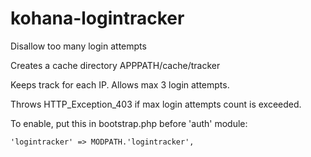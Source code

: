 kohana-logintracker
===================

Disallow too many login attempts

Creates a cache directory APPPATH/cache/tracker

Keeps track for each IP. Allows max 3 login attempts.

Throws HTTP_Exception_403 if max login attempts count is exceeded.

To enable, put this in bootstrap.php before 'auth' module:

    'logintracker' => MODPATH.'logintracker',
